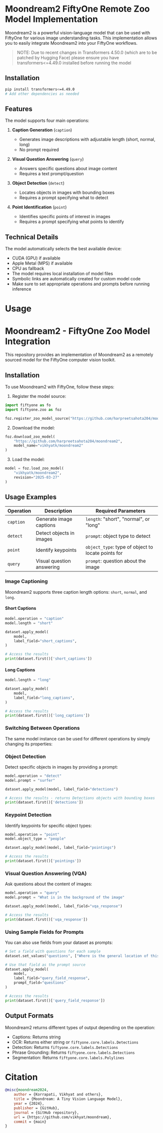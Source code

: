 # Moondream2 FiftyOne Remote Zoo Model Implementation 

Moondream2 is a powerful vision-language model that can be used with FiftyOne for various image understanding tasks. This implementation allows you to easily integrate Moondream2 into your FiftyOne workflows.

> NOTE: Due to recent changes in Transformers 4.50.0 (which are to be patched by Hugging Face) please ensure you have transformers<=4.49.0 installed before running the model


## Installation

```bash
pip install transformers<=4.49.0
# Add other dependencies as needed
```

## Features

The model supports four main operations:

1. **Caption Generation** (`caption`)
   - Generates image descriptions with adjustable length (short, normal, long)
   - No prompt required

2. **Visual Question Answering** (`query`)
   - Answers specific questions about image content
   - Requires a text prompt/question

3. **Object Detection** (`detect`)
   - Locates objects in images with bounding boxes
   - Requires a prompt specifying what to detect

4. **Point Identification** (`point`)
   - Identifies specific points of interest in images
   - Requires a prompt specifying what points to identify

## Technical Details

The model automatically selects the best available device:
- CUDA (GPU) if available
- Apple Metal (MPS) if available
- CPU as fallback
- The model requires local installation of model files
- Symbolic links are automatically created for custom model code
- Make sure to set appropriate operations and prompts before running inference

# Usage

# Moondream2 - FiftyOne Zoo Model Integration

This repository provides an implementation of Moondream2 as a remotely sourced model for the FiftyOne computer vision toolkit.

## Installation

To use Moondream2 with FiftyOne, follow these steps:

1. Register the model source:
```python
import fiftyone as fo
import fiftyone.zoo as foz

foz.register_zoo_model_source("https://github.com/harpreetsahota204/moondream2", overwrite=True)
```

2. Download the model:
```python
foz.download_zoo_model(
    "https://github.com/harpreetsahota204/moondream2",
    model_name="vikhyatk/moondream2"
)
```

3. Load the model:
```python
model = foz.load_zoo_model(
    "vikhyatk/moondream2",
    revision="2025-03-27"
)
```

## Usage Examples

| Operation | Description | Required Parameters |
|-----------|-------------|---------------------|
| `caption` | Generate image captions | `length`: "short", "normal", or "long" |
| `detect` | Detect objects in images | `prompt`: object type to detect |
| `point` | Identify keypoints | `object_type`: type of object to locate points for |
| `query` | Visual question answering | `prompt`: question about the image |

### Image Captioning

Moondream2 supports three caption length options: `short`, `normal`, and `long`.

#### Short Captions

```python
model.operation = "caption"
model.length = "short"

dataset.apply_model(
    model, 
    label_field="short_captions",
)

# Access the results
print(dataset.first()['short_captions'])
```

#### Long Captions

```python
model.length = "long"

dataset.apply_model(
    model, 
    label_field="long_captions",
)

# Access the results
print(dataset.first()['long_captions'])
```

### Switching Between Operations

The same model instance can be used for different operations by simply changing its properties:

### Object Detection

Detect specific objects in images by providing a prompt:

```python
model.operation = "detect"
model.prompt = "surfer"

dataset.apply_model(model, label_field="detections")

# Access the results - returns Detections objects with bounding boxes
print(dataset.first()['detections'])
```

### Keypoint Detection

Identify keypoints for specific object types:

```python
model.operation = "point"
model.object_type = "people"

dataset.apply_model(model, label_field="pointings")

# Access the results
print(dataset.first()['pointings'])
```

### Visual Question Answering (VQA)

Ask questions about the content of images:

```python
model.operation = "query"
model.prompt = "What is in the background of the image"

dataset.apply_model(model, label_field="vqa_response")

# Access the results
print(dataset.first()['vqa_response'])
```

### Using Sample Fields for Prompts

You can also use fields from your dataset as prompts:

```python
# Set a field with questions for each sample
dataset.set_values("questions", ["Where is the general location of this scene?"] * len(dataset))

# Use that field as the prompt source
dataset.apply_model(
    model,
    label_field="query_field_response",
    prompt_field="questions"
)

# Access the results
print(dataset.first()['query_field_response'])
```

## Output Formats

Moondream2 returns different types of output depending on the operation:

* Captions: Returns string
* OCR: Returns either string or `fiftyone.core.labels.Detections`
* Detection: Returns `fiftyone.core.labels.Detections`
* Phrase Grounding: Returns `fiftyone.core.labels.Detections`
* Segmentation: Returns `fiftyone.core.labels.Polylines`


# Citation

```bibtex
@misc{moondream2024,
    author = {Korrapati, Vikhyat and others},
    title = {Moondream: A Tiny Vision Language Model},
    year = {2024},
    publisher = {GitHub},
    journal = {GitHub repository},
    url = {https://github.com/vikhyat/moondream},
    commit = {main}
}
```